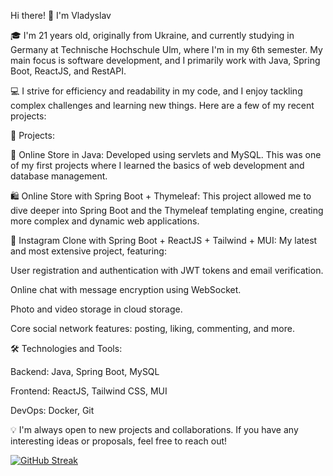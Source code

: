 Hi there! 👋 I'm Vladyslav

🎓 I'm 21 years old, originally from Ukraine, and currently studying in Germany at Technische Hochschule Ulm, where I'm in my 6th semester. My main focus is software development, and I primarily work with Java, Spring Boot, ReactJS, and RestAPI.

💻 I strive for efficiency and readability in my code, and I enjoy tackling complex challenges and learning new things. Here are a few of my recent projects:

🚀 Projects:

🛒 Online Store in Java: Developed using servlets and MySQL. This was one of my first projects where I learned the basics of web development and database management.

🛍️ Online Store with Spring Boot + Thymeleaf: This project allowed me to dive deeper into Spring Boot and the Thymeleaf templating engine, creating more complex and dynamic web applications.

📸 Instagram Clone with Spring Boot + ReactJS + Tailwind + MUI: My latest and most extensive project, featuring:

User registration and authentication with JWT tokens and email verification.

Online chat with message encryption using WebSocket.

Photo and video storage in cloud storage.

Core social network features: posting, liking, commenting, and more.


🛠️ Technologies and Tools:

Backend: Java, Spring Boot, MySQL

Frontend: ReactJS, Tailwind CSS, MUI

DevOps: Docker, Git

💡 I'm always open to new projects and collaborations. If you have any interesting ideas or proposals, feel free to reach out!

[![GitHub Streak](https://github-readme-streak-stats.herokuapp.com?user=VKVlad&theme=dark&hide_border=true&mode=weekly)](https://git.io/streak-stats)
